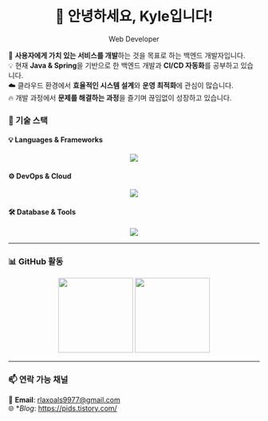 <!-- 헤더 -->
<h1 align="center">👋 안녕하세요, Kyle입니다!</h1>
<p align="center">Web Developer</p>

<!-- 간단한 소개 -->
🚀 **사용자에게 가치 있는 서비스를 개발**하는 것을 목표로 하는 백엔드 개발자입니다.  
💡 현재 **Java & Spring**을 기반으로 한 백엔드 개발과 **CI/CD 자동화**를 공부하고 있습니다.  
☁️ 클라우드 환경에서 **효율적인 시스템 설계**와 **운영 최적화**에 관심이 많습니다.  
🔥 개발 과정에서 **문제를 해결하는 과정**을 즐기며 끊임없이 성장하고 있습니다.

<!-- 기술 스택 -->
### 🔧 기술 스택
#### 💡 Languages & Frameworks
<p align="center">
  <img src="https://skillicons.dev/icons?i=java,spring,html,css,js" />
</p>

#### ⚙️ DevOps & Cloud
<p align="center">
  <img src="https://skillicons.dev/icons?i=docker,aws,linux,nginx,jenkins,githubactions" />
</p>

#### 🛠️ Database & Tools
<p align="center">
  <img src="https://skillicons.dev/icons?i=mysql,git,github,vscode,intellij" />
</p>

---

<!-- 깃허브 통계 -->
### 📊 GitHub 활동
<p align="center">
  <img src="https://github-readme-stats.vercel.app/api?username=Kyle-TM99&show_icons=true&theme=tokyonight" height="150px"/>
  <img src="https://github-readme-streak-stats.herokuapp.com/?user=Kyle-TM99&theme=tokyonight" height="150px"/>
</p>

---

<!-- 연락 가능 채널 -->
### 📫 연락 가능 채널
📧 **Email**: rlaxoals9977@gmail.com  
🌐 **Blog*: https://pids.tistory.com/
